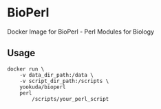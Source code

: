 # BioPerl

Docker Image for BioPerl - Perl Modules for Biology

## Usage
```usage
docker run \
    -v data_dir_path:/data \
    -v script_dir_path:/scripts \
    yookuda/bioperl
    perl
        /scripts/your_perl_script
```
